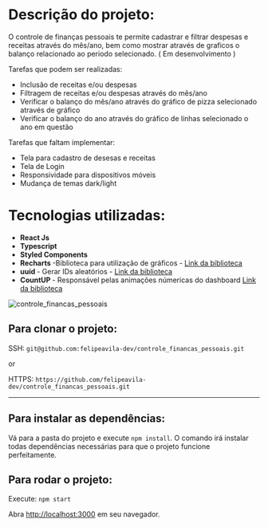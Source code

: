 # Descrição do projeto:

O controle de finanças pessoais te permite cadastrar e filtrar despesas e receitas através do mês/ano, bem como mostrar através de graficos o balanço relacionado ao periodo selecionado. ( Em desenvolvimento )

Tarefas que podem ser realizadas:

- Inclusão de receitas e/ou despesas
- Filtragem de receitas e/ou despesas através do mês/ano
- Verificar o balanço do mês/ano através do gráfico de pizza selecionado através de gráfico
- Verificar o balanço do ano através do gráfico de linhas selecionado o ano em questão

Tarefas que faltam implementar:
- Tela para cadastro de desesas e receitas
- Tela de Login
- Responsividade para dispositivos móveis
- Mudança de temas dark/light

# Tecnologias utilizadas:

- <b> React Js</b>
- <b> Typescript </b>
- <b> Styled Components </b>
- <b> Recharts </b> -Biblioteca para utilização de gráficos - [Link da biblioteca](https://www.npmjs.com/package/react-toastify)
- <b> uuid </b> - Gerar IDs aleatórios - [Link da biblioteca](https://www.npmjs.com/package/uuidv4)
- <b> CountUP </b> - Responsável pelas animações númericas do dashboard [Link da biblioteca](https://www.npmjs.com/package/react-countup)

![controle_financas_pessoais](https://user-images.githubusercontent.com/26674677/187722524-7133c23c-5e8c-4809-bb73-6eea95fe100f.gif)


## Para clonar o projeto:

SSH: `git@github.com:felipeavila-dev/controle_financas_pessoais.git`

or

HTTPS: `https://github.com/felipeavila-dev/controle_financas_pessoais.git`

---

## Para instalar as dependências:

Vá para a pasta do projeto e execute `npm install`.
O comando irá instalar todas dependências necessárias para que o projeto funcione perfeitamente.

## Para rodar o projeto:

Execute: `npm start`

Abra [http://localhost:3000](http://localhost:3000) em seu navegador.
